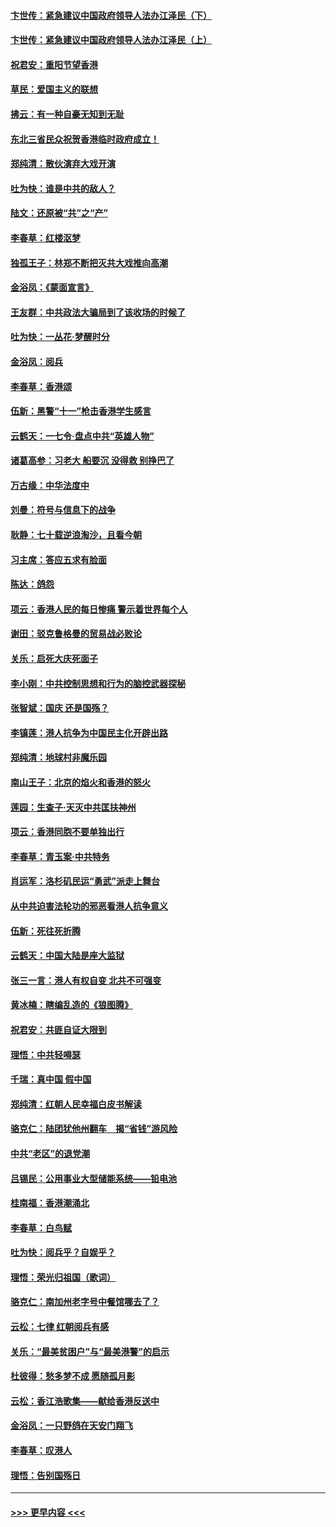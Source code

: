 #### [卞世传：紧急建议中国政府领导人法办江泽民（下）](../pages/nsc993/n11573390.md?t=10071301) 
#### [卞世传：紧急建议中国政府领导人法办江泽民（上）](../pages/nsc993/n11573208.md?t=10071301) 
#### [祝君安：重阳节望香港](../pages/nsc993/n11573190.md?t=10071301) 
#### [草民：爱国主义的联想](../pages/nsc993/n11572333.md?t=10071301) 
#### [拂云：有一种自豪无知到无耻](../pages/nsc993/n11572006.md?t=10071301) 
#### [东北三省民众祝贺香港临时政府成立！](../pages/nsc993/n11571215.md?t=10071301) 
#### [郑纯清：散伙演弃大戏开演](../pages/nsc993/n11570826.md?t=10071301) 
#### [吐为快：谁是中共的敌人？](../pages/nsc993/n11570817.md?t=10071301) 
#### [陆文：还原被“共”之“产”](../pages/nsc993/n11570798.md?t=10071301) 
#### [李春草：红楼沤梦](../pages/nsc993/n11569673.md?t=10071301) 
#### [独孤王子：林郑不断把灭共大戏推向高潮](../pages/nsc993/n11569381.md?t=10071301) 
#### [金浴凤：《蒙面宣言》](../pages/nsc993/n11569368.md?t=10071301) 
#### [王友群：中共政法大骗局到了该收场的时候了](../pages/nsc993/n11568940.md?t=10071301) 
#### [吐为快：一丛花‧梦醒时分](../pages/nsc993/n11567491.md?t=10071301) 
#### [金浴凤：阅兵](../pages/nsc993/n11567454.md?t=10071301) 
#### [李春草：香港颂](../pages/nsc993/n11567444.md?t=10071301) 
#### [伍新：黑警“十一”枪击香港学生感言](../pages/nsc993/n11567426.md?t=10071301) 
#### [云鹤天：一七令‧盘点中共“英雄人物”](../pages/nsc993/n11567091.md?t=10071301) 
#### [诸葛高参：习老大 船要沉 没得救 别挣巴了](../pages/nsc993/n11566976.md?t=10071301) 
#### [万古缘：中华法度中](../pages/nsc993/n11566726.md?t=10071301) 
#### [刘曼：符号与信息下的战争](../pages/nsc993/n11564655.md?t=10071301) 
#### [耿静：七十载逆浪淘沙，且看今朝](../pages/nsc993/n11564520.md?t=10071301) 
#### [习主席：答应五求有脸面](../pages/nsc993/n11563953.md?t=10071301) 
#### [陈达：鸽怨](../pages/nsc993/n11561879.md?t=10071301) 
#### [项云：香港人民的每日惨痛  警示着世界每个人](../pages/nsc993/n11559273.md?t=10071301) 
#### [谢田：驳克鲁格曼的贸易战必败论](../pages/nsc993/n11555840.md?t=10071301) 
#### [关乐：启死大庆死面子](../pages/nsc993/n11556823.md?t=10071301) 
#### [李小刚：中共控制思想和行为的脑控武器探秘](../pages/nsc993/n11556776.md?t=10071301) 
#### [张智斌：国庆  还是国殇？](../pages/nsc993/n11556617.md?t=10071301) 
#### [李镇莲：港人抗争为中国民主化开辟出路](../pages/nsc993/n11556570.md?t=10071301) 
#### [郑纯清：地球村非魔乐园](../pages/nsc993/n11555415.md?t=10071301) 
#### [南山王子：北京的焰火和香港的怒火](../pages/nsc993/n11555318.md?t=10071301) 
#### [莲园：生查子·天灭中共匡扶神州](../pages/nsc993/n11555302.md?t=10071301) 
#### [项云：香港同胞不要单独出行](../pages/nsc993/n11555276.md?t=10071301) 
#### [李春草：青玉案‧中共特务](../pages/nsc993/n11552356.md?t=10071301) 
#### [肖运军：洛杉矶民运“勇武”派走上舞台](../pages/nsc993/n11551595.md?t=10071301) 
#### [从中共迫害法轮功的邪恶看港人抗争意义](../pages/nsc993/n11540858.md?t=10071301) 
#### [伍新：死往死折腾](../pages/nsc993/n11550174.md?t=10071301) 
#### [云鹤天：中国大陆是座大监狱](../pages/nsc993/n11550155.md?t=10071301) 
#### [张三一言：港人有权自变 北共不可强变](../pages/nsc993/n11550132.md?t=10071301) 
#### [黄冰楠：瞎编乱造的《狼图腾》](../pages/nsc993/n11550082.md?t=10071301) 
#### [祝君安：共匪自证大限到](../pages/nsc993/n11550041.md?t=10071301) 
#### [理悟：中共轻嘚瑟](../pages/nsc993/n11547978.md?t=10071301) 
#### [千瑞：真中国 假中国](../pages/nsc993/n11547865.md?t=10071301) 
#### [郑纯清：红朝人民幸福白皮书解读](../pages/nsc993/n11547499.md?t=10071301) 
#### [骆克仁：陆团犹他州翻车　揭“省钱”游风险](../pages/nsc993/n11546977.md?t=10071301) 
#### [中共“老区”的退党潮](../pages/nsc993/n11545995.md?t=10071301) 
#### [吕锡民：公用事业大型储能系统——铅电池](../pages/nsc993/n11545701.md?t=10071301) 
#### [桂南福：香港潮涌北](../pages/nsc993/n11545682.md?t=10071301) 
#### [李春草：白鸟赋](../pages/nsc993/n11545663.md?t=10071301) 
#### [吐为快：阅兵乎？自娱乎？](../pages/nsc993/n11545625.md?t=10071301) 
#### [理悟：荣光归祖国（歌词）](../pages/nsc993/n11545616.md?t=10071301) 
#### [骆克仁：南加州老字号中餐馆哪去了？](../pages/nsc993/n11545120.md?t=10071301) 
#### [云松：七律 红朝阅兵有感](../pages/nsc993/n11542394.md?t=10071301) 
#### [关乐：“最美贫困户”与“最美港警”的启示](../pages/nsc993/n11542252.md?t=10071301) 
#### [杜彼得：愁多梦不成 愿随孤月影](../pages/nsc993/n11540296.md?t=10071301) 
#### [云松：香江浩歌集——献给香港反送中](../pages/nsc993/n11540149.md?t=10071301) 
#### [金浴凤：一只野鸽在天安门翔飞](../pages/nsc993/n11540280.md?t=10071301) 
#### [李春草：叹港人](../pages/nsc993/n11540119.md?t=10071301) 
#### [理悟：告别国殇日](../pages/nsc993/n11539610.md?t=10071301) 

----
#### [ >>> 更早内容 <<< ](../indexes/nsc993-earlier.md)

